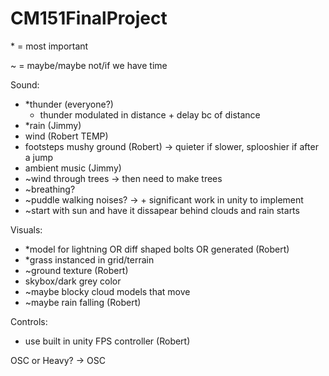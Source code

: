 # CM151FinalProject

\* = most important

~ = maybe/maybe not/if we have time

Sound:
- *thunder (everyone?)
    - thunder modulated in distance + delay bc of distance
- *rain (Jimmy)
- wind (Robert TEMP)
- footsteps mushy ground (Robert) -> quieter if slower, splooshier if after a jump
- ambient music (Jimmy)
- ~wind through trees -> then need to make trees
- ~breathing?
- ~puddle walking noises? -> + significant work in unity to implement
- ~start with sun and have it dissapear behind clouds and rain starts

Visuals:
- *model for lightning OR diff shaped bolts OR generated (Robert)
- *grass instanced in grid/terrain
- ~ground texture (Robert)
- skybox/dark grey color
- ~maybe blocky cloud models that move
- ~maybe rain falling (Robert)

Controls:
- use built in unity FPS controller (Robert)

OSC or Heavy? -> OSC
